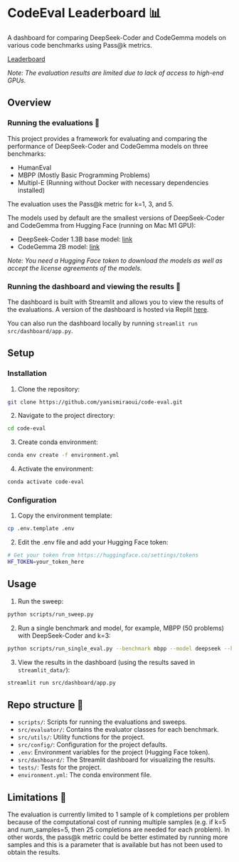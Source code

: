 # CodeEval Leaderboard 📊

A dashboard for comparing DeepSeek-Coder and CodeGemma models on various code benchmarks using Pass@k metrics.

[Leaderboard](https://code-eval.replit.app/)

*Note: The evaluation results are limited due to lack of access to high-end GPUs.*

## Overview

### Running the evaluations 🧪
This project provides a framework for evaluating and comparing the performance of DeepSeek-Coder and CodeGemma models on three benchmarks:
- HumanEval
- MBPP (Mostly Basic Programming Problems)
- Multipl-E (Running without Docker with necessary dependencies installed)

The evaluation uses the Pass@k metric for k=1, 3, and 5.

The models used by default are the smallest versions of DeepSeek-Coder and CodeGemma from Hugging Face (running on Mac M1 GPU):
- DeepSeek-Coder 1.3B base model: [link](https://huggingface.co/deepseek-ai/deepseek-coder-1.3b-base)
- CodeGemma 2B model: [link](https://huggingface.co/google/codegemma-2b)

*Note: You need a Hugging Face token to download the models as well as accept the license agreements of the models.*

### Running the dashboard and viewing the results 🚀

The dashboard is built with Streamlit and allows you to view the results of the evaluations. A version of the dashboard is hosted via Replit [here](https://code-eval.replit.app/).

You can also run the dashboard locally by running `streamlit run src/dashboard/app.py`.

## Setup

### Installation

1. Clone the repository:
```bash
git clone https://github.com/yanismiraoui/code-eval.git
```

2. Navigate to the project directory:
```bash
cd code-eval
```

3. Create conda environment:
```bash
conda env create -f environment.yml
```

4. Activate the environment:
```bash
conda activate code-eval
```

### Configuration

1. Copy the environment template:
```bash
cp .env.template .env
```

2. Edit the .env file and add your Hugging Face token:
```bash
# Get your token from https://huggingface.co/settings/tokens
HF_TOKEN=your_token_here
```

## Usage

1. Run the sweep:
```bash
python scripts/run_sweep.py
```

2. Run a single benchmark and model, for example, MBPP (50 problems) with DeepSeek-Coder and k=3:
```bash
python scripts/run_single_eval.py --benchmark mbpp --model deepseek --k 3 --num_problems 50 --temperature 0.2 --max_length 512
```

3. View the results in the dashboard (using the results saved in `streamlit_data/`):
```bash
streamlit run src/dashboard/app.py
```

## Repo structure 📁

- `scripts/`: Scripts for running the evaluations and sweeps.
- `src/evaluator/`: Contains the evaluator classes for each benchmark.
- `src/utils/`: Utility functions for the project.
- `src/config/`: Configuration for the project defaults.
- `.env`: Environment variables for the project (Hugging Face token).
- `src/dashboard/`: The Streamlit dashboard for visualizing the results.
- `tests/`: Tests for the project.
- `environment.yml`: The conda environment file.


## Limitations 🚧
The evaluation is currently limited to 1 sample of k completions per problem because of the computational cost of running multiple samples (e.g. if k=5 and num_samples=5, then 25 completions are needed for each problem). In other words, the pass@k metric could be better estimated by running more samples and this is a parameter that is available but has not been used to obtain the results.
